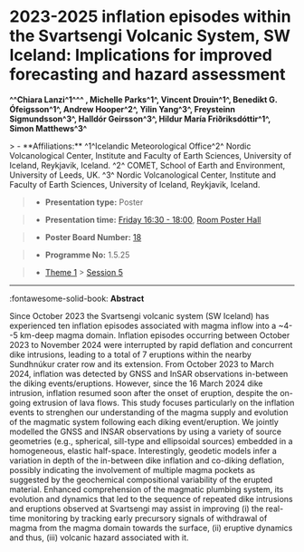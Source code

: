 # 2023-2025 inflation episodes within the Svartsengi Volcanic System, SW Iceland: Implications for improved forecasting and hazard assessment

**^^Chiara Lanzi^1^^^ , Michelle Parks^1^, Vincent Drouin^1^, Benedikt G. Ófeigsson^1^, Andrew Hooper^2^, Yilin Yang^3^, Freysteinn Sigmundsson^3^, Halldór Geirsson^3^, Hildur María Friðriksdóttir^1^, Simon Matthews^3^**

<!-- more -->> - **Affiliations:** ^1^Icelandic Meteorological Office^2^ Nordic Volcanological Center, Institute and Faculty of Earth Sciences, University of Iceland, Reykjavik, Iceland. ^2^ COMET, School of Earth and Environment, University of Leeds, UK. ^3^ Nordic Volcanological Center, Institute and Faculty of Earth Sciences, University of Iceland, Reykjavik, Iceland. 

> - **Presentation type:** Poster

> - **Presentation time:** [Friday 16:30 - 18:00](../sessions_comparison.md#__tabbed_4_6), [Room Poster Hall](../maps_venue.md#__tabbed_1_1)

> - **Poster Board Number:** [18](../map_poster_boards.md#friday)

> - **Programme No:** 1.5.25

> - [Theme 1](../theme1.md) > [Session 5](../sessions/session-1-5.md)

--- 

:fontawesome-solid-book: **Abstract**

Since October 2023 the Svartsengi volcanic system (SW Iceland) has experienced ten inflation episodes associated with magma inflow into a ~4--5 km-deep magma domain. Inflation episodes occurring between October 2023 to November 2024 were interrupted by rapid deflation and concurrent dike intrusions, leading to a total of 7 eruptions within the nearby Sundhnúkur crater row and its extension.
From October 2023 to March 2024, inflation was detected by GNSS and InSAR observations in-between the diking events/eruptions. However, since the 16 March 2024 dike intrusion, inflation resumed soon after the onset of eruption, despite the on-going extrusion of lava flows. This study focuses particularly on the inflation events to strenghen our understanding of the magma supply and evolution of the magmatic system following each diking event/eruption. We jointly modelled the GNSS and INSAR observations by using a variety of source geometries (e.g., spherical, sill-type and ellipsoidal sources) embedded in a homogeneous, elastic half-space. Interestingly, geodetic models infer a variation in depth of the in-between dike inflation and co-diking deflation, possibly indicating the involvement of multiple magma pockets as suggested by the geochemical compositional variability of the erupted material.
Enhanced comprehension of the magmatic plumbing system, its evolution and dynamics that led to the sequence of repeated dike intrusions and eruptions observed at Svartsengi may assist in improving (i) the real-time monitoring by tracking early precursory signals of withdrawal of magma from the magma domain towards the surface, (ii) eruptive dynamics and thus, (iii) volcanic hazard associated with it.


